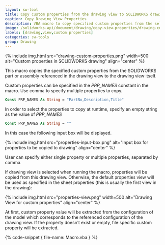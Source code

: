 ```yaml
---
layout: sw-tool
title: Copy custom properties from the drawing view to SOLIDWORKS drawing file
caption: Copy Drawing View Properties
description: VBA macro to copy specified custom properties from the selected or default drawing view into the drawing properties
image: /solidworks-api/document/drawing/copy-view-properties/drawing-custom-properties.png
labels: [drawing,view,custom properties]
categories: sw-tools
group: Drawing
---
```

{% include img.html src="drawing-custom-properties.png" width=500 alt="Custom properties in SOLIDWORKS drawing" align="center" %}

This macro copies the specified custom properties from the SOLIDWORKS part or assembly referenced in the drawing view to the drawing view itself.

Custom properties can be specified in the *PRP_NAMES* constant in the macro. Use comma to specify multiple properties to copy.

~~~ vb
Const PRP_NAMES As String = "PartNo,Description,Title"
~~~

In order to select the properties to copy at runtime, specify an empty string as the value of *PRP_NAMES*

~~~ vb
Const PRP_NAMES As String = ""
~~~

In this case the following input box will be displayed.

{% include img.html src="properties-input-box.png" alt="Input box for properties to be copied to drawing" align="center" %}

User can specify either single property or multiple properties, separated by comma.

If drawing view is selected when running the macro, properties will be copied from this drawing view. Otherwise, the default properties view will be used as specified in the sheet properties (this is usually the first view in the drawing):

{% include img.html src="properties-view.png" width=500 alt="Drawing View for custom properties" align="center" %}

At first, custom property value will be extracted from the configuration of the model which corresponds to the referenced configuration of the drawing view. If the property doesn't exist or empty, file specific custom property will be extracted.

{% code-snippet { file-name: Macro.vba } %}
